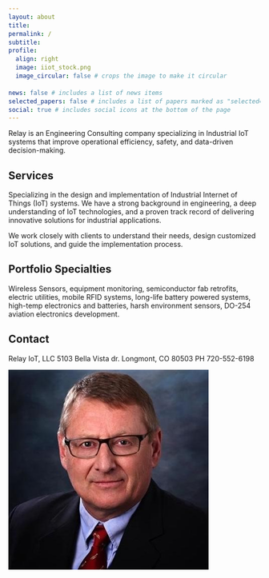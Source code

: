 ```yaml
---
layout: about
title: 
permalink: /
subtitle:
profile:
  align: right
  image: iiot_stock.png
  image_circular: false # crops the image to make it circular

news: false # includes a list of news items
selected_papers: false # includes a list of papers marked as "selected={true}"
social: true # includes social icons at the bottom of the page
---
```


Relay is an Engineering Consulting company specializing in Industrial IoT systems that improve operational efficiency, safety, and data-driven decision-making.

## Services 

Specializing in the design and implementation of Industrial Internet of Things (IoT) systems. We have a strong background in engineering, a deep understanding of IoT technologies, and a proven track record of delivering innovative solutions for industrial applications.

We work closely with clients to understand their needs, design customized IoT solutions, and guide the implementation process.

## Portfolio Specialties

Wireless Sensors, equipment monitoring, semiconductor fab retrofits, electric utilities, mobile RFID systems, long-life battery powered systems, high-temp electronics and batteries, harsh environment sensors, DO-254 aviation electronics development.

## Contact

Relay IoT, LLC
5103 Bella Vista dr.
Longmont, CO 80503
PH 720-552-6198

![image](../assets/img/linkedin.jpeg)